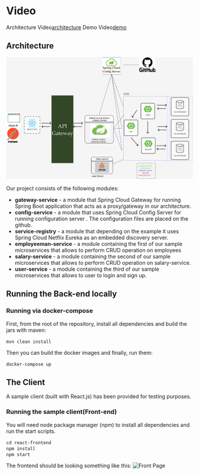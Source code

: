 # Video
Architecture Video[architecture](https://drive.google.com/file/d/1y10ZdWjItVAnzWC8hqi5O5cdl221SERl/view?usp=sharing) 
Demo Video[demo](https://drive.google.com/file/d/1b6caDbK4_kTz51xVr1h77Jb3D7NL1KnN/view?usp=sharing) 



## Architecture
![Arch](arch.jpg)

Our project consists of the following modules:
- **gateway-service** - a module that Spring Cloud Gateway for running Spring Boot application that acts as a proxy/gateway in our architecture.
- **config-service** - a module that uses Spring Cloud Config Server for running configuration server . The configuration files are placed on the github.
- **service-registry** - a module that depending on the example it uses Spring Cloud Netflix Eureka as an embedded discovery server.
- **employeeman-service** - a module containing the first of our sample microservices that allows to perform CRUD operation on employees
- **salary-service** - a module containing the second of our sample microservices that allows to perform CRUD operation on  salary-service. 
- **user-service** - a module containing the third of our sample microservices that allows to user to login and sign up. 
## Running the Back-end locally

### Running via docker-compose

First, from the root of the repository, install all dependencies and build the jars with maven:
```
mvn clean install
```

Then you can build the docker images and finally, run them:
```
docker-compose up
```

## The Client

A sample client (built with React.js) has been provided for testing purposes. 

### Running the sample client(Front-end)

You will need node package manager (npm) to install all dependencies and run the start scripts.

```
cd react-frontend
npm install
npm start
```
The frontend should be looking something like this:
![Front Page](front-page.jpg)